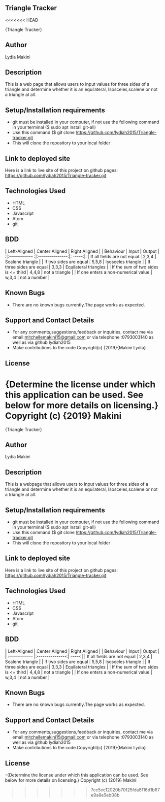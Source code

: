 ## Triangle Tracker
<<<<<<< HEAD

{Triangle Tracker}

## Author

Lydia Makini

## Description

This is a web page that allows users to input values for three sides of a triangle and determine whether it is an equilateral, Isosceles,scalene or not a triangle at all.

## Setup/Installation requirements

-   git must be installed in your computer, if not use the following command in your terminal ($ sudo apt install git-all)
-   Use this command ($ git clone <https://github.com/lydiah2015/Triangle-tracker.git>
-   This will clone the repository to your local folder

## Link to deployed site

Here is a link to live site of this project on github pages:
<https://github.com/lydiah2015/Triangle-tracker.git>

## Technologies Used

-   HTML
-   CSS
-   Javascript
-   Atom
-   git

## BDD

| Left-Aligned  | Center Aligned  | Right Aligned |
| Behaviour     | Input           | Output |
:|:------------ :|:---------------:|: -----:|:
| If all fields are not equal   |  2,3,4  | Scalene triangle  |
| If two sides are equal  | 5,5,8 | Isosceles triangle  |
| If three sides are equal  | 3,3,3 | Equilateral triangles |
| If the sum of two sides is &lt;= third | 4,4,8 | not a triangle  |
| If one enters a non-numerical value  |  w,3,4 | not a number  |

## Known Bugs

-   There are no known bugs currently.The page works as expected.

## Support and Contact Details

-   For any comments,suggestions,feedback or inquiries, contact me via email:mitchellemakini15@gmail.com or via
    telephone :0793003140 as well as via github lydiah2015
-   Make contributions to the code.Copyright(c) {2019}{Makini Lydia}

## License

{Determine the license under which this application can be used. See below for more details on licensing.} Copyright (c) {2019} Makini
=======
{Triangle Tracker}
## Author
Lydia Makini

## Description
This is a webpage that allows users to input values for three sides of a triangle and determine whether it is an equilateral, Isosceles,scalene or not a triangle at all.

## Setup/Installation requirements
- git must be installed in your computer, if not use the following command in your terminal ($ sudo apt install git-all)
- Use this command ($ git clone https://github.com/lydiah2015/Triangle-tracker.git
- This will clone the repository to your local folder

## Link to deployed site
Here is a link to live site of this project on github pages:
https://github.com/lydiah2015/Triangle-tracker.git

## Technologies Used
- HTML
- CSS
- Javascript
- Atom
- git

## BDD
| Left-Aligned  | Center Aligned  | Right Aligned |
| Behaviour     | Input           | Output |
| :------------ |:---------------:| -----:|
| If all fields are not equal   |  2,3,4  | Scalene triangle  |
| If two sides are equal  | 5,5,8 | Isosceles triangle  |
| If three sides are equal  | 3,3,3 | Equilateral triangles |
| If the sum of two sides is <= third | 4,4,8 | not a triangle  |
| If one enters a non-numerical value  |  w,3,4 | not a number  |

## Known Bugs
- There are no known bugs currently.The page works as expected.

## Support and Contact Details
- For any comments,suggestions,feedback or inquiries, contact me via email:mitchellemakini15@gmail.com or via
telephone :0793003140 as well as via github lydiah2015
- Make contributions to the code.Copyright(c) {2019}{Makini Lydia}

## License
-{Determine the license under which this application can be used. See below for more details on licensing.} Copyright (c) {2019} Makini
>>>>>>> 7cc5ec12020b70f25fda8f16d1b67e9a8e5eb08b
